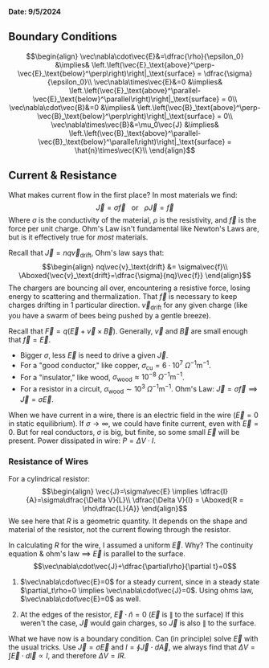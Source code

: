 **Date: 9/5/2024**

## Boundary Conditions
$$\begin{align}
\vec\nabla\cdot\vec{E}&=\dfrac{\rho}{\epsilon_0} &\implies& \left.\left(\vec{E}_\text{above}^\perp-\vec{E}_\text{below}^\perp\right)\right|_\text{surface} = \dfrac{\sigma}{\epsilon_0}\\
\vec\nabla\times\vec{E}&=0 &\implies& \left.\left(\vec{E}_\text{above}^\parallel-\vec{E}_\text{below}^\parallel\right)\right|_\text{surface} = 0\\
\vec\nabla\cdot\vec{B}&=0 &\implies& \left.\left(\vec{B}_\text{above}^\perp-\vec{B}_\text{below}^\perp\right)\right|_\text{surface} = 0\\
\vec\nabla\times\vec{B}&=\mu_0\vec{J} &\implies& \left.\left(\vec{B}_\text{above}^\parallel-\vec{B}_\text{below}^\parallel\right)\right|_\text{surface} = \hat{n}\times\vec{K}\\
\end{align}$$
## Current & Resistance
What makes current flow in the first place? In most materials we find:
$$\vec{J}=\sigma\vec{f} \ \ \ \text{or} \ \ \ \rho\vec{J}=\vec{f}$$
Where $\sigma$ is the conductivity of the material, $\rho$ is the resistivity, and $\vec{f}$ is the force per unit charge.
Ohm's Law isn't fundamental like Newton's Laws are, but is it effectively true for *most* materials.

Recall that $\vec{J} = nq\vec{v}_\text{drift}$, Ohm's law says that:
$$\begin{align}
nq\vec{v}_\text{drift} &= \sigma\vec{f}\\
\Aboxed{\vec{v}_\text{drift}=\dfrac{\sigma}{nq}\vec{f}}
\end{align}$$
The chargers are bouncing all over, encountering a resistive force, losing energy to scattering and thermalization. That $\vec{f}$ is necessary to keep charges drifting in 1 particular direction.
$\vec{v}_\text{drift}$ for any given charge (like you have a swarm of bees being pushed by a gentle breeze).

Recall that $\vec{F} = q\left(\vec{E}+\vec{v}\times\vec{B}\right)$.
Generally, $\vec{v}$ and $\vec{B}$ are small enough that $\vec{f}=\vec{E}$.
 - Bigger $\sigma$, less $\vec{E}$ is need to drive a given $\vec{J}$.
 - For a "good conductor," like copper, $\sigma_\text{cu}=6\cdot10^7\ \Omega^{-1}\mathrm{m}^{-1}$.
 - For a "insulator," like wood, $\sigma_\text{wood}\approx10^{-8}\ \Omega^{-1}\mathrm{m}^{-1}$.
 - For a resistor in a circuit, $\sigma_\text{wood}\sim10^3\ \Omega^{-1}\mathrm{m}^{-1}$.
Ohm's Law: $\vec{J}=\sigma\vec{f} \implies \vec{J}=\sigma\vec{E}$.

When we have current in a wire, there is an electric field in the wire ($\vec{E}=0$ in static equilibrium).
If $\sigma \rightarrow \infty$, we could have finite current, even with $\vec{E}=0$.
But for real conductors, $\sigma$ is big, but finite, so some small $\vec{E}$ will be present.
Power dissipated in wire: $P = \Delta V\cdot I$.

### Resistance of Wires
For a cylindrical resistor:
$$\begin{align}
\vec{J}=\sigma\vec{E} \implies \dfrac{I}{A}=\sigma\dfrac{\Delta V}{L}\\
\dfrac{\Delta V}{I} = \Aboxed{R = \rho\dfrac{L}{A}}
\end{align}$$
We see here that $R$ is a geometric quantity. It depends on the shape and material of the resistor, not the current flowing through the resistor.

In calculating $R$ for the wire, I assumed a uniform $\vec{E}$. Why?
The continuity equation & ohm's law $\implies$ $\vec{E}$ is parallel to the surface.
$$\vec\nabla\cdot\vec{J}+\dfrac{\partial\rho}{\partial t}=0$$
1) $\vec\nabla\cdot\vec{E}=0$ for a steady current, since in a steady state $\partial_t\rho=0 \implies \vec\nabla\cdot\vec{J}=0$.
   Using ohms law, $\vec\nabla\cdot\vec{E}=0$ as well.

2) At the edges of the resistor, $\vec{E}\cdot\hat{n}=0$ ($\vec{E}$ is $\parallel$ to the surface)
   If this weren't the case, $\vec{J}$ would gain charges, so $\vec{J}$ is also $\parallel$ to the surface.

What we have now is a boundary condition. Can (in principle) solve $\vec{E}$ with the usual tricks.
Use $\vec{J}=\sigma\vec{E}$ and $I=\oint\vec{J}\cdot d\vec{A}$, we always find that $\Delta V=\int\vec{E}\cdot d\vec{l}\propto I$, and therefore $\Delta V = IR$.

